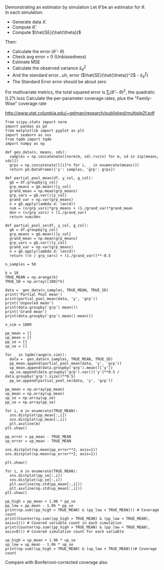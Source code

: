 Demonstrating an estimator by simulation 
Let $\hat{\theta}$ be an estimator for $\theta$.  
In each simulation: 
- Generate data $X$. 
- Compute $\hat{\theta}$. 
- Compute $\hat{SE}(\hat{\theta})$ 

Then: 
- Calculate the error ($\hat{\theta}$ -  $\theta$) 
- Check avg error = 0 (Unbiasedness)
- Estimate MSE 
- Calculate the observed variance $\hat{s}^2_{\hat{\theta}}$ 
- And the standard error...uh, error ($\hat{SE}(\hat{\theta})^2$ - $\hat{s}^2_{\hat{\theta}}$)
- The Standard Error error should be about zero 

For multivariate metrics, the total squared error is $\sum_i (\hat{\theta} -  \theta)^2$, the quadratic (L2?) loss
Calculate the per-parameter coverage rates, plus the "Family-Wise" coverage rate

http://www.stat.columbia.edu/~gelman/research/published/multiple2f.pdf

```
from scipy.stats import norm
import pandas as pd
from matplotlib import pyplot as plt
import seaborn as sns
from tqdm import tqdm
import numpy as np

def gen_data(n, means, sds):
  samples = np.concatenate([norm(m, sd).rvs(n) for m, sd in zip(means, sds)])
  grps = np.concatenate([[i]*n for i, _ in enumerate(means)])
  return pd.DataFrame({'y': samples, 'grp': grps})

def partial_pool_mean(df, y_col, g_col):
  gb = df.groupby(g_col)
  grp_means = gb.mean()[y_col]
  grand_mean = np.mean(grp_means)
  grp_vars = gb.var()[y_col]
  grand_var = np.var(grp_means)
  n = gb.apply(lambda d: len(d))
  num = (n/grp_vars)*grp_means + (1./grand_var)*grand_mean
  den = (n/grp_vars) + (1./grand_var)
  return num/den

def partial_pool_se(df, y_col, g_col):
  gb = df.groupby(g_col)
  grp_means = gb.mean()[y_col]
  grand_mean = np.mean(grp_means)
  grp_vars = gb.var()[y_col]
  grand_var = np.var(grp_means)
  n = gb.apply(lambda d: len(d))
  return ((n / grp_vars) + (1./grand_var))**-0.5
  
n_samples = 50
  
k = 10
TRUE_MEAN = np.arange(k)
TRUE_SD = np.array([100]*k)
  
data =  gen_data(n_samples, TRUE_MEAN, TRUE_SD)
print('Partial Pool mean')
print(partial_pool_mean(data, 'y', 'grp'))
print('Unpooled mean')
print(data.groupby('grp').mean())
print('Grand mean')
print(data.groupby('grp').mean().mean())

n_sim = 1000

pp_mean = []
up_mean = []
pp_se = []
up_se = []

for _ in tqdm(range(n_sim)):
  data =  gen_data(n_samples, TRUE_MEAN, TRUE_SD)
  pp_mean.append(partial_pool_mean(data, 'y', 'grp'))
  up_mean.append(data.groupby('grp').mean()['y'])
  up_se.append(data.groupby('grp').var()['y']**0.5 / data.groupby('grp').size()**0.5)
  pp_se.append(partial_pool_se(data, 'y', 'grp'))
  
pp_mean = np.array(pp_mean)
up_mean = np.array(up_mean)
up_se = np.array(up_se)
pp_se = np.array(pp_se)

for i, m in enumerate(TRUE_MEAN):
  sns.distplot(pp_mean[:,i])
  sns.distplot(up_mean[:,i])
  plt.axvline(m)
plt.show()

pp_error = pp_mean - TRUE_MEAN
up_error = up_mean - TRUE_MEAN

sns.distplot(np.mean(pp_error**2, axis=1))
sns.distplot(np.mean(up_error**2, axis=1))

plt.show()

for i, m in enumerate(TRUE_MEAN):
  sns.distplot(pp_se[:,i])
  sns.distplot(up_se[:,i])
  plt.axvline(np.std(pp_mean[:,i]))
  plt.axvline(np.std(up_mean[:,i]))
plt.show()

pp_high = pp_mean + 1.96 * pp_se
pp_low = pp_mean - 1.96 * pp_se 
print(np.sum((pp_high > TRUE_MEAN) & (pp_low < TRUE_MEAN))) # Coverage count
print(Counter(np.sum((pp_high > TRUE_MEAN) & (pp_low < TRUE_MEAN), axis=1))) # Covered variable count in each simulation
print(Counter(np.sum((pp_high > TRUE_MEAN) & (pp_low < TRUE_MEAN), axis=0))) # Covered simulation count for each variable

up_high = up_mean + 1.96 * up_se
up_low = up_mean - 1.96 * up_se 
print(np.sum((up_high > TRUE_MEAN) & (up_low < TRUE_MEAN)))# Coverage count
```

Compare with Bonferroni-corrected coverage also
